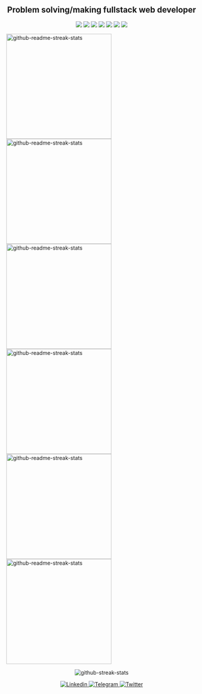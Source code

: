 <h2 align='center' color='#25292e'>Problem solving/making fullstack web developer</h2>
<p align='center'>
    <img src="https://img.shields.io/badge/HTML5-E34F26?style=for-the-badge&logo=html5&logoColor=white&color=242d2d" />
    <img src="https://img.shields.io/badge/CSS3-1572B6?style=for-the-badge&logo=css3&logoColor=white&color=242d2d" />
    <img src="https://img.shields.io/badge/TypeScript-007ACC?style=for-the-badge&logo=typescript&logoColor=white&color=242d2d" />
    <img src="https://img.shields.io/badge/React-20232A?style=for-the-badge&logo=react&logoColor=white&color=242d2d" />
    <img src="https://img.shields.io/badge/next.js-000000?style=for-the-badge&logo=nextdotjs&logoColor=white&color=242d2d" /> 
    <img src="https://img.shields.io/badge/Node.js-339933?style=for-the-badge&logo=nodedotjs&logoColor=white&color=242d2d" />
    <img src="https://img.shields.io/static/v1?style=for-the-badge&message=NestJS&logo=nestjs&labelColor=242d2d&logoColor=white&color=242d2d&label=%20" />
  </div>
</p>

<p align='left'>
    <a href="https://github.com/wavilikhin/code-meter" onMouseOver="this.style['text-decoration'].underline='none'">
        <img width="278" src="https://denvercoder1-github-readme-stats.vercel.app/api/pin/?username=wavilikhin&repo=code-meter&theme=react&bg_color=white&title_color=336fe0&icon_color=F8D866&border_radius=5&border_color=454545&text_color=454545&show_icons=false" alt="github-readme-streak-stats">
    </a>
    <a href="https://github.com/wavilikhin/time-tracker-front">
        <img width="278" src="https://denvercoder1-github-readme-stats.vercel.app/api/pin/?username=wavilikhin&repo=time-tracker-front&theme=react&bg_color=white&title_color=336fe0&icon_color=F8D866&show_icons=false&border_color=454545&text_color=454545" alt="github-readme-streak-stats">
    </a>
    <a href="https://github.com/wavilikhin/time-tracker-back">
        <img width="278" src="https://denvercoder1-github-readme-stats.vercel.app/api/pin/?username=wavilikhin&repo=time-tracker-back&theme=react&bg_color=white&title_color=336fe0&icon_color=F8D866&show_icons=false&border_color=454545&text_color=454545" alt="github-readme-streak-stats">
    </a>
    <a href="https://github.com/wavilikhin/top-courses-ui">
        <img width="278" src="https://denvercoder1-github-readme-stats.vercel.app/api/pin/?username=wavilikhin&repo=top-courses-ui&theme=react&bg_color=white&title_color=336fe0&icon_color=F8D866&show_icons=false&border_color=454545&text_color=454545" alt="github-readme-streak-stats">
    </a>
    <a href="https://github.com/wavilikhin/top-courses-api">
        <img width="278" src="https://denvercoder1-github-readme-stats.vercel.app/api/pin/?username=wavilikhin&repo=top-courses-api&theme=react&bg_color=white&title_color=336fe0&icon_color=F8D866&show_icons=false&border_color=454545&text_color=454545" alt="github-readme-streak-stats">
    </a>
    <a href="https://github.com/wavilikhin/blog">
        <img width="278" src="https://denvercoder1-github-readme-stats.vercel.app/api/pin/?username=wavilikhin&repo=blog&theme=react&bg_color=white&title_color=336fe0&icon_color=F8D866&show_icons=false&border_color=454545&text_color=454545" alt="github-readme-streak-stats">
    </a>
</p>

<p align='center'>
<img align='center' src="https://github-readme-streak-stats.herokuapp.com/?user=wavilikhin&theme=github-light" alt="github-streak-stats"/>    
</p>


<!-- 
<p align='left'>
<img align="center" src="https://github-readme-stats.vercel.app/api?username=wavilikhin&show_icons=true&include_all_commits=true&hide_border=true&theme=github_light" alt="My github stats" /> 

<img align="center" src="https://github-readme-stats.vercel.app/api/top-langs/?username=wavilikhin&layout=compact&hide_border=true&theme=github_light" />
<p/> -->



<p align='center'>
    <a href="https://www.linkedin.com/in/vladislav-vavilikhin-12b94a199/">
    <img alt="Linkedin" src="https://img.shields.io/static/v1?style=for-the-badge&message=LinkedIn&logo=linkedin&labelColor=blue&logoColor=white&color=blue&label=%20" />
</a>
<a href="https://www.t.me/wavilikhin">
    <img alt="Telegram" src="https://img.shields.io/static/v1?style=for-the-badge&message=Telegram&logo=telegram&labelColor=blue&logoColor=white&color=blue&label=%20" />
</a>
<a href="https://twitter.com/wavilikhin">
    <img alt="Twitter" src="https://img.shields.io/badge/twitter-%231DA1F2.svg?&style=for-the-badge&logo=twitter&logoColor=white" />
</a>

</p>
<!-- [<img alt="Twitter" src="https://img.shields.io/badge/twitter-%231DA1F2.svg?&style=for-the-badge&logo=twitter&logoColor=white&color=242d2d&labelColor=242d2d" />](https://twitter.com/wavilikhin)
[<img alt="Telegram" src="https://img.shields.io/static/v1?style=for-the-badge&message=Telegram&logo=telegram&labelColor=242d2d&logoColor=white&color=blue&label=%20" />](https://www.t.me/wavilikhin)
[<img alt="Linkedin" src="https://img.shields.io/static/v1?style=for-the-badge&message=LinkedIn&logo=linkedin&labelColor=242d2d&logoColor=white&color=242d2d&label=%20" />](https://www.linkedin.com/in/vladislav-vavilikhin-12b94a199/) -->
